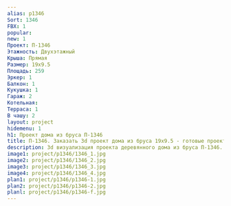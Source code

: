 ```yaml
---
alias: p1346
Sort: 1346
FBX: 1
popular: 
new: 1
Проект: П-1346
Этажность: Двухэтажный
Крыша: Прямая
Размер: 19х9.5
Площадь: 259
Эркер: 1
Балкон: 1
Кукушка: 1
Гараж: 2
Котельная: 
Терраса: 1
В чашу: 2
layout: project
hidemenu: 1
h1: Проект дома из бруса П-1346
title: П-1346. Заказать 3d проект дома из бруса 19х9.5 - готовые проекты
description: 3d визуализация проекта деревянного дома из бруса П-1346. Площадь 259 м2, размер 19х9.5. Вы можете внести любые изменения в проект.
image1: project/p1346/1346_1.jpg
image2: project/p1346/1346_2.jpg
image3: project/p1346/1346_3.jpg
image4: project/p1346/1346_4.jpg
plan1: project/p1346/p1346-1.jpg
plan2: project/p1346/p1346-2.jpg
planl: project/p1346/p1346-f.jpg
---
```

